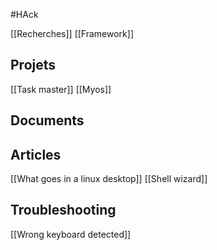 #HAck

[[Recherches]]
[[Framework]]


## Projets
[[Task master]]
[[Myos]]

## Documents

## Articles
[[What goes in a linux desktop]]
[[Shell wizard]]

## Troubleshooting
[[Wrong keyboard detected]]


